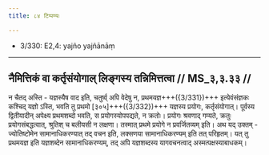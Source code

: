 ```yaml
---
title: ८४ टिप्पण्यः

---
```

- 3/330: E2,4: yajño yajñānāṃ

____________________________________________


## नैमित्तिकं वा कर्तृसंयोगाल् लिङ्गस्य तन्निमित्तत्वा // MS_३,३.३३ //

न चैतद् अस्ति - यज्ञस्यैष वाद इति, चतुर्ष्व् अपि वेदेषु न, प्रथमयज्ञ+++({3/331})+++ इत्येवंसंज्ञकः कश्चिद् यज्ञो ऽस्ति, भवति तु प्रथमो [३०५]+++({3/332})+++ यज्ञस्य प्रयोगः, कर्तृसंयोगात्। पूर्वस्य द्वितीयादीन् अपेक्ष्य प्रथमशब्दो भवति, स प्रयोगस्योपपद्यते, न क्रतोः। प्रयोगः श्रवणाद् गम्यते, क्रतुः प्रयोगसंबद्धत्वात्, श्रुतिश् च बलीयसी न लक्षणा। तस्मात् प्रथमे प्रयोगे न प्रवर्जितव्यम् इति।
अथ यद् उक्तम् - ज्योतिष्टोमेन सामानाधिकरण्यात् तद् वचन इति, लक्सणया सामानाधिकरण्यम् इति तत् परिहृतम्। यत् तु प्रथमयज्ञ इति यज्ञशब्देन सामानाधिकरण्यम्, तद् अपि यज्ञशब्दस्य यागवचनत्वाद् अस्मत्पक्षस्याबाधकम्।
